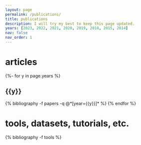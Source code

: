 ```yaml
---
layout: page
permalink: /publications/
title: publications
description: I will try my best to keep this page updated.
years: [2023, 2022, 2021, 2020, 2019, 2018, 2015, 2014]
nav: false
nav_order: 1
---
```

<!-- _pages/publications.md -->
<div class="publications">

<h1>articles</h1>

{%- for y in page.years %}
  <h2 class="year">{{y}}</h2>
  {% bibliography -f papers -q @*[year={{y}}]* %}
{% endfor %}


<h1>tools, datasets, tutorials, etc.</h1>
{% bibliography -f tools %}

</div>
